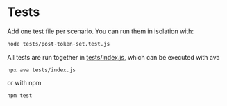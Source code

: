 # Tests

Add one test file per scenario. You can run them in isolation with:

```bash
node tests/post-token-set.test.js
```

All tests are run together in [tests/index.js](index.js), which can be executed with ava

```
npx ava tests/index.js
```

or with npm

```
npm test
```

